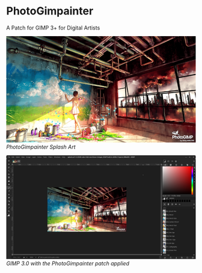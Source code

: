 # PhotoGimpainter
 A Patch for GIMP 3+ for Digital Artists


<p>
  <img src="./PhotoGimpainter/splashes/splash.png" width="" height="" alt="PhotoGimpainter Splash Art">
  <em>PhotoGimpainter Splash Art</em>
</p>

<p>
  <img src="./Screenshots/NORishrs_PhotoGimpainter.png" alt="PhotoGimpainter">
  <em>GIMP 3.0 with the PhotoGimpainter patch applied</em>
</p>

